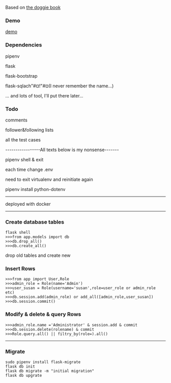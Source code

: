 Based on [the doggie book](https://learning.oreilly.com/library/view/flask-web-development/9781491991725/)

### Demo

[demo](http://120.78.214.127)

### Dependencies

pipenv

flask

flask-bootstrap

flask-sqlach"#¤!"#¤(I never remember the name...)

... and lots of tool, I'll put there later...

### Todo
comments

follower&following lists

all the test cases

-----------------All texts below is my nonsense-------

pipenv shell & exit

each time change .env

need to exit virtualenv and reinitiate again

pipenv install python-dotenv

---------------------------------------------------
deployed with docker


----------------------------------------------------
### Create database tables

```
flask shell
>>>from app.models import db
>>>db.drop_all() 
>>>db.create_all()
```

drop old tables and create new

### Insert Rows

```
>>>from app import User,Role
>>>admin_role = Role(name='Admin')
>>>user_susan = Role(username='susan',role=user_role or admin_role etc)
>>>db.session.add(admin_role) or add_all([admin_role,user_susan])
>>>db.session.commit()
```

### Modify & delete & query Rows

```
>>>admin_role.name ='Administrator' & session.add & commit
>>>db.session.delete(rolename) & commit
>>>Role.query.all() || filtry_by(role=).all()
```

-------------------------------------------------------------

### Migrate

```
sudo pipenv install flask-migrate
flask db init
flask db migrate -m "initial migration"
flask db upgrate
```
